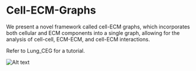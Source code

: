 # Cell-ECM-Graphs

We present a novel framework called cell-ECM graphs, which incorporates both cellular and ECM components into a single graph, allowing for the analysis of cell-cell, ECM-ECM, and cell-ECM interactions. 

Refer to Lung_CEG for a tutorial. 

![Alt text](img/Figure_1.png)
